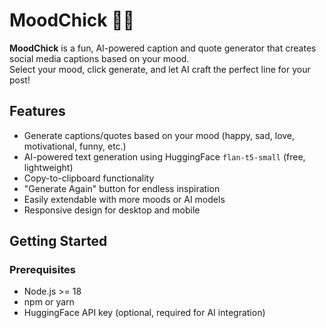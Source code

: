 # MoodChick 🐥✨

**MoodChick** is a fun, AI-powered caption and quote generator that creates social media captions based on your mood.  
Select your mood, click generate, and let AI craft the perfect line for your post!  

## Features

- Generate captions/quotes based on your mood (happy, sad, love, motivational, funny, etc.)  
- AI-powered text generation using HuggingFace `flan-t5-small` (free, lightweight)  
- Copy-to-clipboard functionality  
- "Generate Again" button for endless inspiration  
- Easily extendable with more moods or AI models  
- Responsive design for desktop and mobile  

## Getting Started

### Prerequisites

- Node.js >= 18
- npm or yarn
- HuggingFace API key (optional, required for AI integration)

